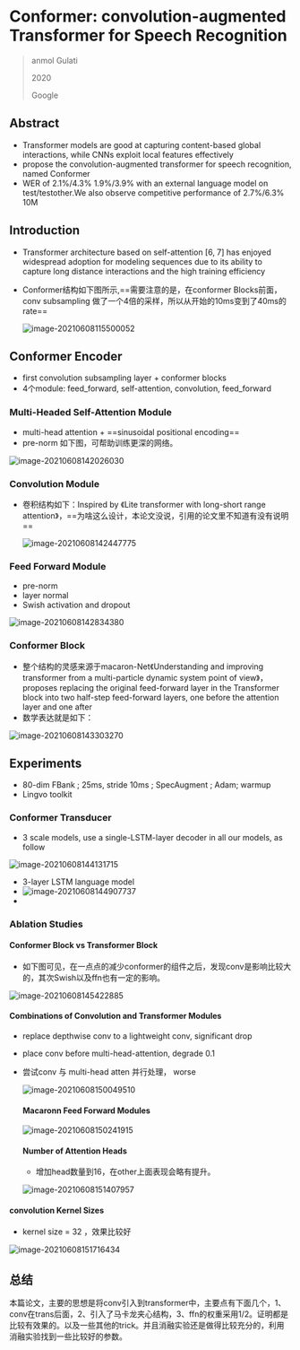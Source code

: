 # Conformer: convolution-augmented Transformer for Speech Recognition

> anmol Gulati
>
> 2020
>
> Google

## Abstract

* Transformer models are good at capturing content-based global interactions, while CNNs exploit local features effectively
*  propose the convolution-augmented transformer for speech recognition, named Conformer
*  WER of 2.1%/4.3%  1.9%/3.9% with an external language model on test/testother.We also
  observe competitive performance of 2.7%/6.3%  10M

## Introduction

* Transformer architecture based on self-attention [6, 7] has enjoyed widespread adoption for modeling  sequences due to its ability to capture long distance interactions and the high training efficiency

* Conformer结构如下图所示,==需要注意的是，在conformer Blocks前面，conv subsampling 做了一个4倍的采样，所以从开始的10ms变到了40ms的rate==

  ![image-20210608115500052](..\images\image-20210608115500052.png)

  

## Conformer Encoder

* first convolution subsampling layer + conformer blocks
* 4个module: feed_forward, self-attention, convolution, feed_forward

### Multi-Headed Self-Attention Module

* multi-head attention + ==sinusoidal positional encoding==
* pre-norm 如下图，可帮助训练更深的网络。

![image-20210608142026030](..\images\image-20210608142026030.png)

### Convolution Module

* 卷积结构如下：Inspired by 《Lite transformer with long-short range attention》，==为啥这么设计，本论文没说，引用的论文里不知道有没有说明==

  ![image-20210608142447775](..\images\image-20210608142447775.png)

### Feed Forward Module

* pre-norm
* layer normal
* Swish activation and dropout

![image-20210608142834380](..\images\image-20210608142834380.png)

### Conformer Block

* 整个结构的灵感来源于macaron-Net《Understanding and improving transformer from a multi-particle dynamic system point of view》，proposes replacing the original feed-forward layer in the Transformer block into two half-step feed-forward layers, one before the attention layer and one after
* 数学表达就是如下：

![image-20210608143303270](..\images\image-20210608143303270.png)

## Experiments

* 80-dim FBank ;  25ms, stride 10ms  ;  SpecAugment ; Adam; warmup
* Lingvo toolkit

### Conformer Transducer

* 3 scale models,   use a single-LSTM-layer decoder in all our models, as follow

![image-20210608144131715](..\images\image-20210608144131715.png)

* 3-layer LSTM language model
* ![image-20210608144907737](..\images\image-20210608144907737.png)
* 



### Ablation Studies

#### Conformer Block vs Transformer Block

* 如下图可见，在一点点的减少conformer的组件之后，发现conv是影响比较大的，其次Swish以及ffn也有一定的影响。

![image-20210608145422885](..\images\image-20210608145422885.png)

#### Combinations of Convolution and Transformer Modules

* replace depthwise conv to a lightweight conv, significant drop

* place conv before multi-head-attention, degrade 0.1

* 尝试conv 与 multi-head atten  并行处理， worse

  ![image-20210608150049510](..\images\image-20210608150049510.png)

  #### Macaronn Feed Forward Modules

  ![image-20210608150241915](..\images\image-20210608150241915.png)

  #### Number of Attention Heads

  * 增加head数量到16，在other上面表现会略有提升。

  ![image-20210608151407957](..\images\image-20210608151407957.png)

#### convolution Kernel Sizes

* kernel size = 32 ，效果比较好

![image-20210608151716434](..\images\image-20210608151716434.png)

##  总结

本篇论文，主要的思想是将conv引入到transformer中，主要点有下面几个，1、conv在trans后面，2、引入了马卡龙夹心结构，3、ffn的权重采用1/2。证明都是比较有效果的。以及一些其他的trick。并且消融实验还是做得比较充分的，利用消融实验找到一些比较好的参数。